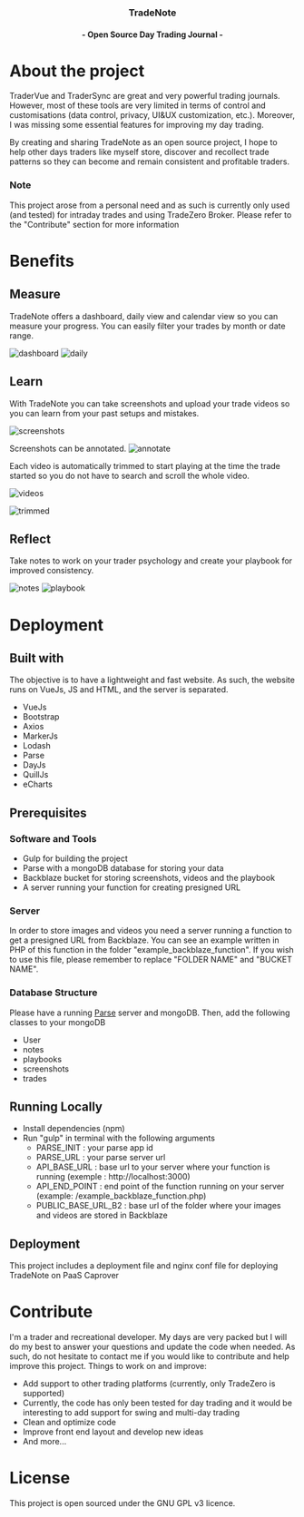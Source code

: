 
<h3 align="center">TradeNote</h3>
<h4 align="center">- Open Source Day Trading Journal -</h4>


# About the project
TraderVue and TraderSync are great and very powerful trading journals. However, most of these tools are very limited in terms of control and customisations (data control, privacy, UI&UX customization, etc.). Moreover, I was missing some essential features for improving my day trading.

By creating and sharing TradeNote as an open source project, I hope to help other days traders like myself store, discover and recollect trade patterns so they can become and remain consistent and profitable traders.

### Note
This project arose from a personal need and as such is currently only used (and tested) for intraday trades and using TradeZero Broker. Please refer to the "Contribute" section for more information

# Benefits
## Measure
TradeNote offers a dashboard, daily view and calendar view so you can measure your progress. You can easily filter your trades by month or date range.

![dashboard](https://f003.backblazeb2.com/file/7ak-public/tradenote/dashboard.png "Dashboard")
![daily](https://f003.backblazeb2.com/file/7ak-public/tradenote/daily.png "Daily")


## Learn
With TradeNote you can take screenshots and upload your trade videos so you can learn from your past setups and mistakes. 

![screenshots](https://f003.backblazeb2.com/file/7ak-public/tradenote/screenshots.png "Screenshots")

Screenshots can be annotated.
![annotate](https://f003.backblazeb2.com/file/7ak-public/tradenote/annotate.png "annotate")

Each video is automatically trimmed to start playing at the time the trade started so you do not have to search and scroll the whole video.

![videos](https://f003.backblazeb2.com/file/7ak-public/tradenote/videos.png "Videos")

![trimmed](https://f003.backblazeb2.com/file/7ak-public/tradenote/trimmed.png "Trimmed")

## Reflect
Take notes to work on your trader psychology and create your playbook for improved consistency.

![notes](https://f003.backblazeb2.com/file/7ak-public/tradenote/notes.png "Notes")
![playbook](https://f003.backblazeb2.com/file/7ak-public/tradenote/playbook.png "Playbook")

# Deployment
## Built with
The objective is to have a lightweight and fast website. As such, the website runs on VueJs, JS and HTML, and the server is separated.
- VueJs
- Bootstrap
- Axios
- MarkerJs
- Lodash
- Parse
- DayJs
- QuillJs
- eCharts

## Prerequisites
### Software and Tools
- Gulp for building the project
- Parse with a mongoDB database for storing your data
- Backblaze bucket for storing screenshots, videos and the playbook
- A server running your function for creating presigned URL

### Server
In order to store images and videos you need a server running a function to get a presigned URL from Backblaze. You can see an example written in PHP of this function in the folder "example_backblaze_function". If you wish to use this file, please remember to replace "FOLDER NAME" and "BUCKET NAME".

### Database Structure
Please have a running [Parse](https://parseplatform.org/ "Parse") server and mongoDB. Then, add the following classes to your mongoDB
- User
- notes
- playbooks
- screenshots
- trades

## Running Locally
- Install dependencies (npm)
- Run "gulp" in terminal with the following arguments
  - PARSE_INIT : your parse app id
  - PARSE_URL : your parse server url
  - API_BASE_URL : base url to your server where your function is running (exemple : http://localhost:3000)
  - API_END_POINT : end point of the function running on your server (example: /example_backblaze_function.php)
  - PUBLIC_BASE_URL_B2 : base url of the folder where your images and videos are stored in Backblaze

## Deployment
This project includes a deployment file and nginx conf file for deploying TradeNote on PaaS Caprover

# Contribute
I'm a trader and recreational developer. My days are very packed but I will do my best to answer your questions and update the code when needed. As such, do not hesitate to contact me if you would like to contribute and help improve this project. Things to work on and improve:
- Add support to other trading platforms (currently, only TradeZero is supported)
- Currently, the code has only been tested for day trading and it would be interesting to add support for swing and multi-day trading
- Clean and optimize code
- Improve front end layout and develop new ideas
- And more...

# License
This project is open sourced under the GNU GPL v3 licence.
